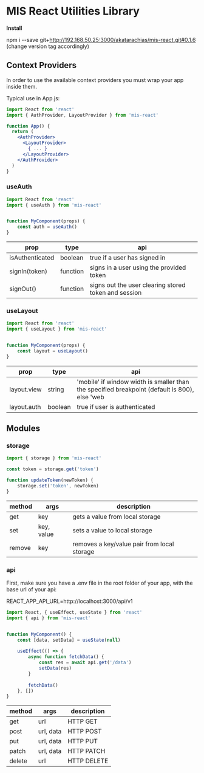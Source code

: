 # MIS React Utilities Library

**Install**

npm i --save git+http://192.168.50.25:3000/akatarachias/mis-react.git#0.1.6 (change version tag accordingly)



## Context Providers

In order to use the available context providers you must wrap your app inside them.

Typical use in App.js:

```jsx
import React from 'react'
import { AuthProvider, LayoutProvider } from 'mis-react'

function App() {
  return (
    <AuthProvider>
      <LayoutProvider>
        { ... }
      </LayoutProvider>
    </AuthProvider>
  )
}
```


### useAuth

```jsx
import React from 'react'
import { useAuth } from 'mis-react'


function MyComponent(props) {
    const auth = useAuth()
}
```


| prop | type | api |
| -------- | -------- | -------- |
| isAuthenticated | boolean | true if a user has signed in |
| signIn(token) | function | signs in a user using the provided token |
| signOut() | function | signs out the user clearing stored token and session |



### useLayout


```jsx
import React from 'react'
import { useLayout } from 'mis-react'


function MyComponent(props) {
    const layout = useLayout()
}
```


| prop | type | api |
| -------- | -------- | -------- |
| layout.view | string | 'mobile' if window width is smaller than the specified breakpoint (default is 800), else 'web |
| layout.auth | boolean | true if user is authenticated |



## Modules

### storage

```jsx
import { storage } from 'mis-react'

const token = storage.get('token')

function updateToken(newToken) {
    storage.set('token', newToken)
}
```



| method | args | description |
| -------- | -------- | -------- |
| get | key | gets a value from local storage |
| set | key, value | sets a value to local storage |
| remove | key | removes a key/value pair from local storage |



### api

First, make sure you have a .env file in the root folder of your app, with the base url of your api:

REACT_APP_API_URL=http://localhost:3000/api/v1


```jsx
import React, { useEffect, useState } from 'react'
import { api } from 'mis-react'


function MyComponent() {
    const [data, setData] = useState(null)
    
    useEffect(() => {
        async function fetchData() {
            const res = await api.get('/data')
            setData(res)
        }
        
        fetchData()
    }, [])
}
```


| method | args | description |
| -------- | -------- | -------- |
| get | url | HTTP GET |
| post | url, data | HTTP POST |
| put | url, data | HTTP PUT |
| patch | url, data | HTTP PATCH |
| delete | url | HTTP DELETE |

